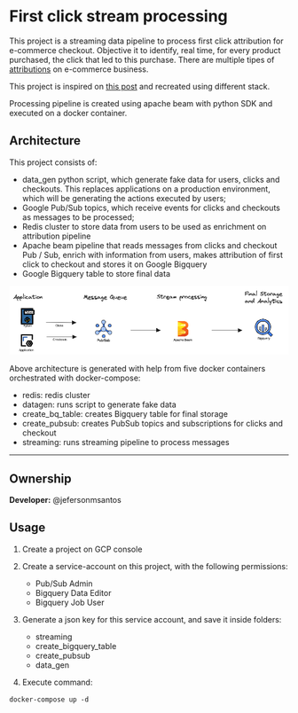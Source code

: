 # First click stream processing

This project is a streaming data pipeline to process first click attribution for e-commerce checkout. Objective it to identify, real time, for every product purchased, the click that led to this purchase. There are multiple tipes of [attributions](https://www.shopify.com/blog/marketing-attribution#3) on e-commerce business.

This project is inspired on [this post](https://www.startdataengineering.com/post/data-engineering-project-for-beginners-stream-edition/) and recreated using different stack.

Processing pipeline is created using apache beam with python SDK and executed on a docker container.

## Architecture

This project consists of:
- data_gen python script, which generate fake data for users, clicks and checkouts. This replaces applications on a production environment, which will be generating the actions executed by users;
- Google Pub/Sub topics, which receive events for clicks and checkouts as messages to be processed;
- Redis cluster to store data from users to be used as enrichment on attribution pipeline
- Apache beam pipeline that reads messages from clicks and checkout Pub / Sub, enrich with information from users, makes attribution of first click to checkout and stores it on Google Bigquery
- Google Bigquery table to store final data

![alt text](image.png)


Above architecture is generated with help from five docker containers orchestrated with docker-compose:
- redis: redis cluster
- datagen: runs script to generate fake data
- create_bq_table: creates Bigquery table for final storage
- create_pubsub: creates PubSub topics and subscriptions for clicks and checkout
- streaming: runs streaming pipeline to process messages

---

## Ownership
**Developer:** @jefersonmsantos

## Usage

1. Create a project on GCP console
2. Create a service-account on this project, with the following permissions:
    - Pub/Sub Admin
    - Bigquery Data Editor
    - Bigquery Job User

3. Generate a json key for this service account, and save it inside folders:
    - streaming
    - create_bigquery_table
    - create_pubsub
    - data_gen

4. Execute command:
```
docker-compose up -d
```